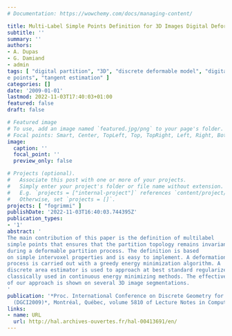 ```yaml
---
# Documentation: https://wowchemy.com/docs/managing-content/

title: Multi-Label Simple Points Definition for 3D Images Digital Deformable Model
subtitle: ''
summary: ''
authors:
- A. Dupas
- G. Damiand
- admin
tags: [ "digital partition", "3D", "discrete deformable model", "digital topology", "simpl\
e points", "tangent estimation" ]
categories: []
date: '2009-01-01'
lastmod: 2022-11-03T17:40:03+01:00
featured: false
draft: false

# Featured image
# To use, add an image named `featured.jpg/png` to your page's folder.
# Focal points: Smart, Center, TopLeft, Top, TopRight, Left, Right, BottomLeft, Bottom, BottomRight.
image:
  caption: ''
  focal_point: ''
  preview_only: false

# Projects (optional).
#   Associate this post with one or more of your projects.
#   Simply enter your project's folder or file name without extension.
#   E.g. `projects = ["internal-project"]` references `content/project/deep-learning/index.md`.
#   Otherwise, set `projects = []`.
projects: [ "fogrimmi" ]
publishDate: '2022-11-03T16:40:03.744395Z'
publication_types:
- '1'
abstract: '
The main contribution of this paper is the definition of multilabel
simple points that ensures that the partition topology remains invariant
during a deformable partition process. The definition is based
on simple intervoxel properties and is easy to implement. A deformation
process is carried out with a greedy energy minimization algorithm. A
discrete area estimator is used to approach at best standard regularizers
classically used in continuous energy minimizing methods. The effectiveness
of our approach is shown on several 3D image segmentations.
'
publication: '*Proc. International Conference on Discrete Geometry for Computer Imagery
  (DGCI2009)*, Montréal, Québec, volume 5810 of Lecture Notes in Computer Science, pp 156-167, 2009. Springer'
links:
- name: URL
  url: http://hal.archives-ouvertes.fr/hal-00413691/en/
---
```

